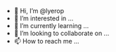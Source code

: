 - 👋 Hi, I’m @lyerop
- 👀 I’m interested in ...
- 🌱 I’m currently learning ...
- 💞️ I’m looking to collaborate on ...
- 📫 How to reach me ...

<!---
lyerop/lyerop is a ✨ special ✨ repository because its `README.md` (this file) appears on your GitHub profile.
You can click the Preview link to take a look at your changes.
--->
